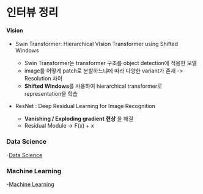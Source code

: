 # 인터뷰 정리

#### Vision

- Swin Transformer: Hierarchical VIsion Transformer using Shifted Windows
  - Swin Transformer는 transformer 구조를 object detection에 적용한 모델
  - image를 어떻게 patch로 분할하느냐에 따라 다양한 variant가 존재 -> Resolution 차이
  - **Shifted Windows**를 사용하여 hierarchical transformer로 representation을 학습

- ResNet : Deep Residual Learning for Image Recognition
  - **Vanishing / Exploding gradient 현상** 을 해결
  - Residual Module -> F(x) + x


### Data Science
 -[Data Science](https://github.com/hanjungwoo1/CodingTest/tree/main/Interview/Data%20Science)

### Machine Learning
 -[Machine Learning](https://github.com/hanjungwoo1/CodingTest/tree/main/Interview/ML)
